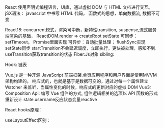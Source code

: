 React 使用声明式编程语言，UI库，通过虚拟 DOM 与 HTML 文档进行交互。
jSX语法： javascript 中书写 HTML 代码，
函数式的思想，单向数据流, 数据不可变

React18: concurrent模式，渲染可中断，新特性transition, suspense,流式服务端渲染的基础，
ReactDOM.render => createRoot
setState 可同步：setTimeout， Promise里面实现
可异步：自动批量处理； flushSync实现setState同步
startTransition不会延迟调度，立即执行，更快被处理，感知不到.
useTransition获取transition的状态
Fiber:Js对象
sibling:

Hook: 链表

Vue.js 是一种开源 JavaScript 前端框架.单页应用程序和用户界面是使用MVVM架构构建的。
响应式的，也就是基于是数据可变的，通过对每一个属性建立 Watcher 来监听，当属性变化的时候，响应式的更新对应的虚拟 DOM
Vue3: Composition Api: 编写 Vue 组件的方式, 组件逻辑相关的选项以 API 函数的形式重新设计
state.username反应状态变量reactive


React hooks原理：

useLayoutEffect区别：


